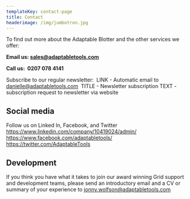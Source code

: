 ```yaml
---
templateKey: contact-page
title: Contact
headerimage: /img/jumbotron.jpg
---
```

To find out more about the Adaptable Blotter and the other services we offer:

**Email us: sales@adaptabletools.com**

**Call us:  0207 078 4141**

Subscribe to our regular newsletter:  LINK - Automatic email to
danielle@adaptabletools.com  TITLE - Newsletter subscription TEXT -
subscription request to newsletter via website

## Social media

Follow us on Linked In, Facebook, and Twitter
https://www.linkedin.com/company/10419024/admin/
https://www.facebook.com/adaptabletools/
https://twitter.com/AdaptableTools

## Development

If you think you have what it takes to join our award winning Grid support and development teams, please send an introductory email and a CV or summary of your experience to jonny.wolfson@adaptabletools.com
